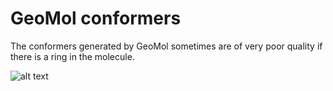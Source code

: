 # GeoMol conformers

The conformers generated by GeoMol sometimes are of very poor quality if there is a ring in the molecule.


![alt text](.image1.png)
